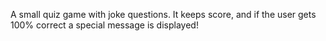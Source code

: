 A small quiz game with joke questions. It keeps score, and if the user gets 100% correct a special message is displayed!
